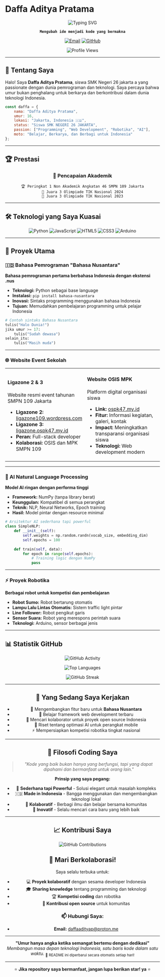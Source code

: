 # Daffa Aditya Pratama

<div align="center">

<!-- Hero Section -->
<picture>
  <source media="(prefers-color-scheme: dark)" srcset="https://readme-typing-svg.demolab.com?font=JetBrains+Mono&size=24&duration=3000&pause=1000&color=64FFDA&background=0D1117&center=true&vCenter=true&multiline=true&width=700&height=100&lines=Siswa+SMP+%7C+Programmer+Indonesia;Menciptakan+Solusi+Digital+Inovatif;Jakarta+%E2%86%92+Dunia">
  <img alt="Typing SVG" src="https://readme-typing-svg.demolab.com?font=JetBrains+Mono&size=24&duration=3000&pause=1000&color=2196F3&center=true&vCenter=true&multiline=true&width=700&height=100&lines=Siswa+SMP+%7C+Programmer+Indonesia;Menciptakan+Solusi+Digital+Inovatif;Jakarta+%E2%86%92+Dunia" />
</picture>

<br />

**`Mengubah ide menjadi kode yang bermakna`**

[![Email](https://img.shields.io/badge/Email-daffaadityap%40proton.me-8B5CF6?style=for-the-badge&logo=protonmail&logoColor=white)](mailto:daffaadityap@proton.me)
[![GitHub](https://img.shields.io/badge/GitHub-daffa--aditya--p-181717?style=for-the-badge&logo=github&logoColor=white)](https://github.com/daffa-aditya-p)

![Profile Views](https://komarev.com/ghpvc/?username=daffa-aditya-p&color=blueviolet&style=for-the-badge&label=KUNJUNGAN+PROFIL)

</div>

---

## 👋 Tentang Saya

Halo! Saya **Daffa Aditya Pratama**, siswa SMK Negeri 26 jakarta a yang passionate dengan dunia pemrograman dan teknologi. Saya percaya bahwa umur bukan penghalang untuk berkarya dan berkontribusi dalam dunia teknologi Indonesia.

```javascript
const daffa = {
    nama: "Daffa Aditya Pratama",
    umur: 16,
    lokasi: "Jakarta, Indonesia 🇮🇩",
    status: "Siswa SMK NEGERI 26 JAKARTA",
    passion: ["Programming", "Web Development", "Robotika", "AI"],
    moto: "Belajar, Berkarya, dan Berbagi untuk Indonesia"
};
```

---

## 🏆 Prestasi

<div align="center">

### 🥇 Pencapaian Akademik
```
🏆 Peringkat 1 Non Akademik Angkatan 46 SMPN 109 Jakarta
🥉 Juara 3 Olimpiade TIK Nasional 2024
🥉 Juara 3 Olimpiade TIK Nasional 2023
```

</div>

---

## 🛠️ Teknologi yang Saya Kuasai

<div align="center">

![Python](https://img.shields.io/badge/Python-3776AB?style=for-the-badge&logo=python&logoColor=white)
![JavaScript](https://img.shields.io/badge/JavaScript-F7DF1E?style=for-the-badge&logo=javascript&logoColor=black)
![HTML5](https://img.shields.io/badge/HTML5-E34F26?style=for-the-badge&logo=html5&logoColor=white)
![CSS3](https://img.shields.io/badge/CSS3-1572B6?style=for-the-badge&logo=css3&logoColor=white)
![Arduino](https://img.shields.io/badge/Arduino-00979D?style=for-the-badge&logo=arduino&logoColor=white)

</div>

---

## 🚀 Proyek Utama

### 🇮🇩 Bahasa Pemrograman "Bahasa Nusantara"
**Bahasa pemrograman pertama berbahasa Indonesia dengan ekstensi .nus**

- **Teknologi:** Python sebagai base language
- **Instalasi:** `pip install bahasa-nusantara`
- **Inovasi:** Sintaks programming menggunakan bahasa Indonesia
- **Tujuan:** Memudahkan pembelajaran programming untuk pelajar Indonesia

```python
# Contoh sintaks Bahasa Nusantara
tulis("Halo Dunia!")
jika umur >= 17:
    tulis("Sudah dewasa")
selain_itu:
    tulis("Masih muda")
```

---

### 🌐 Website Event Sekolah

<table>
<tr>
<td width="50%">

#### **Ligazone 2 & 3**
Website resmi event tahunan SMPN 109 Jakarta

- **Ligazone 2:** [ligazone109.wordpress.com](http://ligazone109.wordpress.com)
- **Ligazone 3:** [ligazone.ospk47.my.id](http://ligazone.ospk47.my.id)
- **Peran:** Full-stack developer
- **Kolaborasi:** OSIS dan MPK SMPN 109

</td>
<td width="50%">

#### **Website OSIS MPK**
Platform digital organisasi siswa

- **Link:** [ospk47.my.id](http://ospk47.my.id)
- **Fitur:** Informasi kegiatan, galeri, kontak
- **Impact:** Meningkatkan transparansi organisasi siswa
- **Teknologi:** Web development modern

</td>
</tr>
</table>

---

### 🤖 AI Natural Language Processing
**Model AI ringan dengan performa tinggi**

- **Framework:** NumPy (tanpa library berat)
- **Keunggulan:** Kompatibel di semua perangkat
- **Teknik:** NLP, Neural Networks, Epoch training
- **Hasil:** Model pintar dengan resource minimal

```python
# Arsitektur AI sederhana tapi powerful
class SimpleNLP:
    def __init__(self):
        self.weights = np.random.randn(vocab_size, embedding_dim)
        self.epochs = 100
    
    def train(self, data):
        for epoch in range(self.epochs):
            # Training logic dengan NumPy
            pass
```

---

### ⚡ Proyek Robotika
**Berbagai robot untuk kompetisi dan pembelajaran**

- **Robot Sumo:** Robot bertarung otomatis
- **Lampu Lalu Lintas Otomatis:** Sistem traffic light pintar  
- **Line Follower:** Robot pengikut garis
- **Sensor Suara:** Robot yang merespons perintah suara
- **Teknologi:** Arduino, sensor berbagai jenis

---

## 📊 Statistik GitHub

<div align="center">

![GitHub Activity](https://github-readme-activity-graph.vercel.app/graph?username=daffa-aditya-p&theme=tokyo-night&hide_border=true&bg_color=0D1117&color=64FFDA&line=64FFDA&point=C9D1D9)

![Top Languages](https://github-readme-stats.vercel.app/api/top-langs/?username=daffa-aditya-p&layout=compact&theme=tokyonight&hide_border=true&bg_color=0D1117&title_color=64FFDA&text_color=C9D1D9)

![GitHub Streak](https://github-readme-streak-stats.herokuapp.com/?user=daffa-aditya-p&theme=tokyonight&hide_border=true&background=0D1117)

---

## 🎯 Yang Sedang Saya Kerjakan

- 🔭 Mengembangkan fitur baru untuk **Bahasa Nusantara**
- 🌱 Belajar framework web development terbaru
- 👯 Mencari kolaborator untuk proyek open source Indonesia
- 🤔 Riset tentang optimasi AI untuk perangkat mobile
- ⚡ Mempersiapkan kompetisi robotika tingkat nasional

---

## 💭 Filosofi Coding Saya

> *"Kode yang baik bukan hanya yang berfungsi, tapi yang dapat dipahami dan bermanfaat untuk orang lain."*

**Prinsip yang saya pegang:**
- 🎯 **Sederhana tapi Powerful** - Solusi elegant untuk masalah kompleks
- 🇮🇩 **Made in Indonesia** - Bangga menggunakan dan mengembangkan teknologi lokal
- 🤝 **Kolaboratif** - Berbagi ilmu dan belajar bersama komunitas
- 🚀 **Inovatif** - Selalu mencari cara baru yang lebih baik

---

## 📈 Kontribusi Saya

<div align="center">

![GitHub Contributions](https://github-contribution-stats.vercel.app/api/?username=daffa-aditya-p&theme=tokyonight)

</div>

## 🤝 Mari Berkolaborasi!

Saya selalu terbuka untuk:
- 💻 **Proyek kolaboratif** dengan sesama developer Indonesia
- 🎓 **Sharing knowledge** tentang programming dan teknologi
- 🏆 **Kompetisi coding** dan robotika
- 🌟 **Kontribusi open source** untuk komunitas

### 📫 Hubungi Saya:
- **Email:** daffaadityap@proton.me

---

<div align="center">

**"Umur hanya angka ketika semangat bertemu dengan dedikasi"**  
*Membangun masa depan teknologi Indonesia, satu baris kode dalam satu waktu.*
<sub>🔄 README ini diperbarui secara otomatis setiap hari!</sub>

---

⭐ **Jika repository saya bermanfaat, jangan lupa berikan star! ya** ⭐

</div>